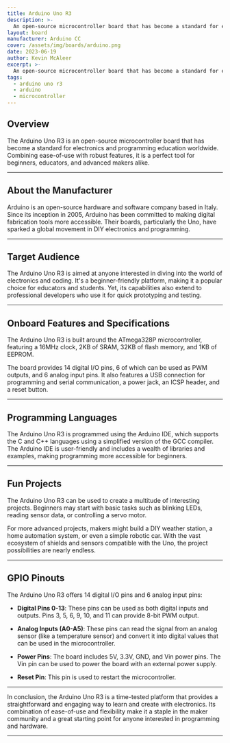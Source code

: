 ```yaml
---
title: Arduino Uno R3
description: >-
  An open-source microcontroller board that has become a standard for electronics and programming education worldwide
layout: board
manufacturer: Arduino CC
cover: /assets/img/boards/arduino.png
date: 2023-06-19
author: Kevin McAleer
excerpt: >-
  An open-source microcontroller board that has become a standard for electronics and programming education worldwide
tags:
  - arduino uno r3
  - arduino
  - microcontroller
---
```


## Overview

The Arduino Uno R3 is an open-source microcontroller board that has become a standard for electronics and programming education worldwide. Combining ease-of-use with robust features, it is a perfect tool for beginners, educators, and advanced makers alike.

---

## About the Manufacturer

Arduino is an open-source hardware and software company based in Italy. Since its inception in 2005, Arduino has been committed to making digital fabrication tools more accessible. Their boards, particularly the Uno, have sparked a global movement in DIY electronics and programming.

---

## Target Audience

The Arduino Uno R3 is aimed at anyone interested in diving into the world of electronics and coding. It's a beginner-friendly platform, making it a popular choice for educators and students. Yet, its capabilities also extend to professional developers who use it for quick prototyping and testing.

---

## Onboard Features and Specifications

The Arduino Uno R3 is built around the ATmega328P microcontroller, featuring a 16MHz clock, 2KB of SRAM, 32KB of flash memory, and 1KB of EEPROM. 

The board provides 14 digital I/O pins, 6 of which can be used as PWM outputs, and 6 analog input pins. It also features a USB connection for programming and serial communication, a power jack, an ICSP header, and a reset button.

---

## Programming Languages

The Arduino Uno R3 is programmed using the Arduino IDE, which supports the C and C++ languages using a simplified version of the GCC compiler. The Arduino IDE is user-friendly and includes a wealth of libraries and examples, making programming more accessible for beginners.

---

## Fun Projects

The Arduino Uno R3 can be used to create a multitude of interesting projects. Beginners may start with basic tasks such as blinking LEDs, reading sensor data, or controlling a servo motor. 

For more advanced projects, makers might build a DIY weather station, a home automation system, or even a simple robotic car. With the vast ecosystem of shields and sensors compatible with the Uno, the project possibilities are nearly endless.

---

## GPIO Pinouts

The Arduino Uno R3 offers 14 digital I/O pins and 6 analog input pins:

- **Digital Pins 0-13**: These pins can be used as both digital inputs and outputs. Pins 3, 5, 6, 9, 10, and 11 can provide 8-bit PWM output.

- **Analog Inputs (A0-A5)**: These pins can read the signal from an analog sensor (like a temperature sensor) and convert it into digital values that can be used in the microcontroller.

- **Power Pins**: The board includes 5V, 3.3V, GND, and Vin power pins. The Vin pin can be used to power the board with an external power supply.

- **Reset Pin**: This pin is used to restart the microcontroller.

---

In conclusion, the Arduino Uno R3 is a time-tested platform that provides a straightforward and engaging way to learn and create with electronics. Its combination of ease-of-use and flexibility make it a staple in the maker community and a great starting point for anyone interested in programming and hardware.

---
